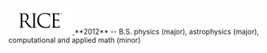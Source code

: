 <a href="http://www.rice.edu/">
    <img src="rice.png"
        width="128" height="55"
        alt="Rice University"
        title="Rice University">
</a>
**2012** -- B.S. physics (major), astrophysics (major), computational and applied math (minor)

